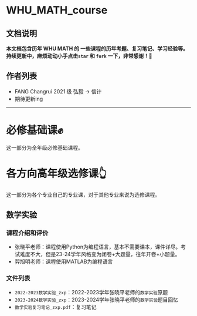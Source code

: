 # WHU_MATH_course

## 文档说明
**本文档包含历年 WHU MATH 的 一些课程的历年考题、复习笔记、学习经验等。持续更新中，麻烦动动小手点击`star` 和 `fork` 一下，非常感谢！🌸**

## 作者列表
- FANG Changrui 2021 级 弘毅 $\rightarrow$ 信计
- 期待更新ing
---

# 必修基础课✊
这一部分为全年级必修基础课程。

# 各方向高年级选修课👆
这一部分为各个专业自己的专业课，对于其他专业来说为选修课程。

## 数学实验
### 课程介绍和评价
- 张晓平老师：课程使用Python为编程语言，基本不需要课本，课件详尽。考试难度不大，但是23-24学年风格变为闭卷+大题量，往年开卷+小题量。
- 羿旭明老师：课程使用MATLAB为编程语言
### 文件列表
- `2022-2023数学实验_zxp`：2022-2023学年张晓平老师的`数学实验`原题
- `2023-2024数学实验_zxp`：2023-2024学年张晓平老师的`数学实验`题目回忆
- `数学实验复习笔记_zxp.pdf`：复习笔记
